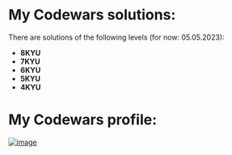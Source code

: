 # My Codewars solutions:
There are solutions of the following levels (for now: 05.05.2023):
*   <b>8KYU</b>
*   <b>7KYU</b>
*   <b>6KYU</b>
*   <b>5KYU</b>
*   <b>4KYU</b>
# My Codewars profile: 
<a href='https://www.codewars.com/users/dmitriy-kondrashkin'>![image](https://www.codewars.com/users/dmitriy-kondrashkin/badges/large)</a>
